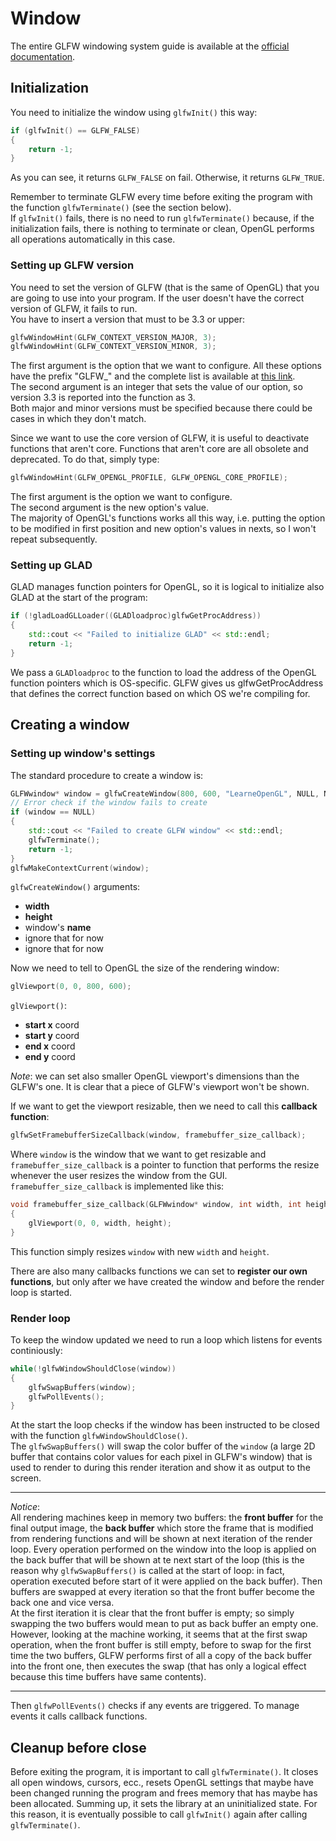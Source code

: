 # Window

The entire GLFW windowing system guide is available at the [official documentation](http://www.glfw.org/docs/latest/window.html).

## Initialization

You need to initialize the window using `glfwInit()` this way:

```c++
if (glfwInit() == GLFW_FALSE)
{
	return -1;
}
```

As you can see, it returns `GLFW_FALSE` on fail. Otherwise, it returns `GLFW_TRUE`.

Remember to terminate GLFW every time before exiting the program with the function `glfwTerminate()` (see the section below).
\
If `glfwInit()` fails, there is no need to run `glfwTerminate()` because, if the initialization fails, there is nothing to terminate or clean, OpenGL performs all operations automatically in this case.

### Setting up GLFW version

You need to set the version of GLFW (that is the same of OpenGL) that you are going to use into your program. If the user doesn't have the correct version of GLFW, it fails to run.
\
You have to insert a version that must to be 3.3 or upper:

```c++
glfwWindowHint(GLFW_CONTEXT_VERSION_MAJOR, 3);
glfwWindowHint(GLFW_CONTEXT_VERSION_MINOR, 3);
```

The first argument is the option that we want to configure. All these options have the prefix "GLFW\_" and the complete list is available at [this link](http://www.glfw.org/docs/latest/window.html#window_hints).
\
The second argument is an integer that sets the value of our option, so version 3.3 is reported into the function as 3.
\
Both major and minor versions must be specified because there could be cases in which they don't match.

Since we want to use the core version of GLFW, it is useful to deactivate functions that aren't core. Functions that aren't core are all obsolete and deprecated. To do that, simply type:

```c++
glfwWindowHint(GLFW_OPENGL_PROFILE, GLFW_OPENGL_CORE_PROFILE);
```

The first argument is the option we want to configure.
\
The second argument is the new option's value.
\
The majority of OpenGL's functions works all this way, i.e. putting the option to be modified in first position and new option's values in nexts, so I won't repeat subsequently.

### Setting up GLAD

GLAD manages function pointers for OpenGL, so it is logical to initialize also GLAD at the start of the program:

```c++
if (!gladLoadGLLoader((GLADloadproc)glfwGetProcAddress))
{
    std::cout << "Failed to initialize GLAD" << std::endl;
    return -1;
}
```

We pass a `GLADloadproc` to the function to load the address of the OpenGL function pointers which is OS-specific. GLFW gives us glfwGetProcAddress that defines the correct function based on which OS we're compiling for.

## Creating a window

### Setting up window's settings

The standard procedure to create a window is:

```c++
GLFWwindow* window = glfwCreateWindow(800, 600, "LearneOpenGL", NULL, NULL);
// Error check if the window fails to create
if (window == NULL)
{
	std::cout << "Failed to create GLFW window" << std::endl;
	glfwTerminate();
	return -1;
}
glfwMakeContextCurrent(window);
```

`glfwCreateWindow()` arguments:

- **width**
- **height**
- window's **name**
- ignore that for now
- ignore that for now

Now we need to tell to OpenGL the size of the rendering window:

```c++
glViewport(0, 0, 800, 600);
```

`glViewport()`:

- **start x** coord
- **start y** coord
- **end x** coord
- **end y** coord

_Note_: we can set also smaller OpenGL viewport's dimensions than the GLFW's one. It is clear that a piece of GLFW's viewport won't be shown.

If we want to get the viewport resizable, then we need to call this **callback function**:

```c++
glfwSetFramebufferSizeCallback(window, framebuffer_size_callback);
```

Where `window` is the window that we want to get resizable and `framebuffer_size_callback` is a pointer to function that performs the resize whenever the user resizes the window from the GUI. `framebuffer_size_callback` is implemented like this:

```c++
void framebuffer_size_callback(GLFWwindow* window, int width, int height)
{
    glViewport(0, 0, width, height);
}
```

This function simply resizes `window` with new `width` and `height`.

There are also many callbacks functions we can set to **register our own functions**, but only after we have created the window and before the render loop is started.

### Render loop

To keep the window updated we need to run a loop which listens for events continiously:

```c++
while(!glfwWindowShouldClose(window))
{
    glfwSwapBuffers(window);
    glfwPollEvents();
}
```

At the start the loop checks if the window has been instructed to be closed with the function `glfwWindowShouldClose()`.
\
The `glfwSwapBuffers()` will swap the color buffer of the `window` (a large 2D buffer that contains color values for each pixel in GLFW's window) that is used to render to during this render iteration and show it as output to the screen.

---
*Notice*:
\
All rendering machines keep in memory two buffers: the **front buffer** for the final output image, the **back buffer** which store the frame that is modified from rendering functions and will be shown at next iteration of the render loop. Every operation performed on the window into the loop is applied on the back buffer that will be shown at te next start of the loop (this is the reason why `glfwSwapBuffers()` is called at the start of loop: in fact, operation executed before start of it were applied on the back buffer). Then buffers are swapped at every iteration so that the front buffer become the back one and vice versa.
\
At the first iteration it is clear that the front buffer is empty; so simply swapping the two buffers would mean to put as back buffer an empty one. However, looking at the machine working, it seems that at the first swap operation, when the front buffer is still empty, before to swap for the first time the two buffers, GLFW performs first of all a copy of the back buffer into the front one, then executes the swap (that has only a logical effect because this time buffers have same contents).

---
Then `glfwPollEvents()` checks if any events are triggered. To manage events it calls callback functions.

## Cleanup before close

Before exiting the program, it is important to call `glfwTerminate()`. It closes all open windows, cursors, ecc., resets OpenGL settings that maybe have been changed running the program and frees memory that has maybe has been allocated. Summing up, it sets the library at an uninitialized state. For this reason, it is eventually possible to call `glfwInit()` again after calling `glfwTerminate()`.

